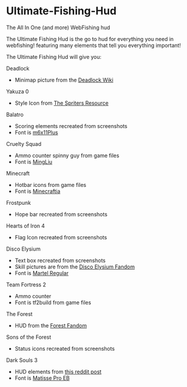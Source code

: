 # Ultimate-Fishing-Hud
The All In One (and more) WebFishing hud

The Ultimate Fishing Hud is the go to hud for everything you need in webfishing! featuring many elements that tell you everything important! 

The Ultimate Fishing Hud will give you:

Deadlock
  - Minimap picture from the [Deadlock Wiki](https://deadlocked.wiki/Map)

Yakuza 0
  - Style Icon from [The Spriters Resource](https://www.spriters-resource.com/pc_computer/yakuza0/sheet/159120/)

Balatro
  - Scoring elements recreated from screenshots
  - Font is [m6x11Plus](https://managore.itch.io/m6x11)

Cruelty Squad
  - Ammo counter spinny guy from game files
  - Font is [MingLiu](https://www.fontsaddict.com/font/mingliu.html)

Minecraft
  - Hotbar icons from game files
  - Font is [Minecraftia](https://www.dafont.com/minecraftia.font)

Frostpunk
  - Hope bar recreated from screenshots

Hearts of Iron 4
  - Flag Icon recreated from screenshots

Disco Elysium
  - Text box recreated from screenshots
  - Skill pictures are from the [Disco Elysium Fandom](https://discoelysium.fandom.com/wiki/Skills)
  - Font is [Martel Regular](https://fonts.google.com/specimen/Martel)

Team Fortress 2
  - Ammo counter
  - Font is tf2build from game files

The Forest
  - HUD from the [Forest Fandom](https://theforest.fandom.com/wiki/HUD)

Sons of the Forest
  - Status icons recreated from screenshots

Dark Souls 3
  - HUD elements from [this reddit post](https://www.reddit.com/r/darksouls3/comments/4nkc4q/dark_souls_iii_assets/)
  - Font is [Matisse Pro EB](https://fontsgeek.com/fonts/fot-matisse-pro-eb)
